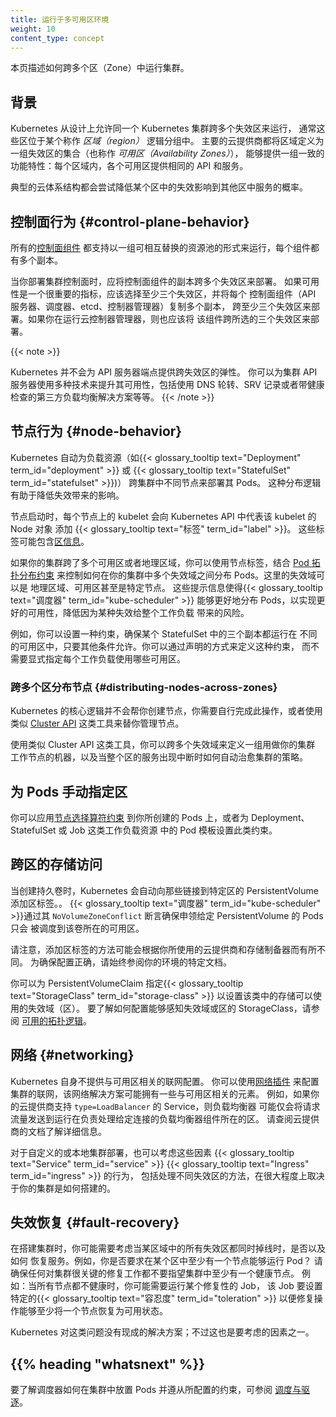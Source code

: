 ```yaml
---
title: 运行于多可用区环境
weight: 10
content_type: concept
---
```

<!--
reviewers:
- jlowdermilk
- justinsb
- quinton-hoole
title: Running in multiple zones
weight: 10
content_type: concept
-->

<!-- overview -->

<!--
This page describes running a cluster across multiple zones.
-->
本页描述如何跨多个区（Zone）中运行集群。

<!-- body -->

<!--
## Background

Kubernetes is designed so that a single Kubernetes cluster can run
across multiple failure zones, typically where these zones fit within
a logical grouping called a _region_. Major cloud providers define a region
as a set of failure zones (also called _availability zones_) that provide
a consistent set of features: within a region, each zone offers the same
APIs and services.

Typical cloud architectures aim to minimize the chance that a failure in
one zone also impairs services in another zone.
-->
## 背景

Kubernetes 从设计上允许同一个 Kubernetes 集群跨多个失效区来运行，
通常这些区位于某个称作 _区域（region）_ 逻辑分组中。
主要的云提供商都将区域定义为一组失效区的集合（也称作 _可用区（Availability Zones）_），
能够提供一组一致的功能特性：每个区域内，各个可用区提供相同的 API 和服务。

典型的云体系结构都会尝试降低某个区中的失效影响到其他区中服务的概率。

<!--
## Control plane behavior

All [control plane components](/docs/concepts/overview/components/#control-plane-components)
support running as a pool of interchangeable resources, replicated per
component.
-->
## 控制面行为   {#control-plane-behavior}

所有的[控制面组件](/zh-cn/docs/concepts/overview/components/#control-plane-components)
都支持以一组可相互替换的资源池的形式来运行，每个组件都有多个副本。

<!--
When you deploy a cluster control plane, place replicas of
control plane components across multiple failure zones. If availability is
an important concern, select at least three failure zones and replicate
each individual control plane component (API server, scheduler, etcd,
cluster controller manager) across at least three failure zones.
If you are running a cloud controller manager then you should
also replicate this across all the failure zones you selected.
-->
当你部署集群控制面时，应将控制面组件的副本跨多个失效区来部署。
如果可用性是一个很重要的指标，应该选择至少三个失效区，并将每个
控制面组件（API 服务器、调度器、etcd、控制器管理器）复制多个副本，
跨至少三个失效区来部署。如果你在运行云控制器管理器，则也应该将
该组件跨所选的三个失效区来部署。

{{< note >}}
<!--
Kubernetes does not provide cross-zone resilience for the API server
endpoints. You can use various techniques to improve availability for
the cluster API server, including DNS round-robin, SRV records, or
a third-party load balancing solution with health checking.
-->
Kubernetes 并不会为 API 服务器端点提供跨失效区的弹性。
你可以为集群 API 服务器使用多种技术来提升其可用性，包括使用
DNS 轮转、SRV 记录或者带健康检查的第三方负载均衡解决方案等等。
{{< /note >}}

<!--
## Node behavior

Kubernetes automatically spreads the Pods for
workload resources (such as {{< glossary_tooltip text="Deployment" term_id="deployment" >}}
or {{< glossary_tooltip text="StatefulSet" term_id="statefulset" >}})
across different nodes in a cluster. This spreading helps
reduce the impact of failures.
-->
## 节点行为   {#node-behavior}

Kubernetes 自动为负载资源（如{{< glossary_tooltip text="Deployment" term_id="deployment" >}}
或 {{< glossary_tooltip text="StatefulSet" term_id="statefulset" >}})）
跨集群中不同节点来部署其 Pods。
这种分布逻辑有助于降低失效带来的影响。

<!--
When nodes start up, the kubelet on each node automatically adds
{{< glossary_tooltip text="labels" term_id="label" >}} to the Node object
that represents that specific kubelet in the Kubernetes API.
These labels can include
[zone information](/docs/reference/labels-annotations-taints/#topologykubernetesiozone).
-->
节点启动时，每个节点上的 kubelet 会向 Kubernetes API 中代表该 kubelet 的 Node 对象
添加 {{< glossary_tooltip text="标签" term_id="label" >}}。
这些标签可能包含[区信息](/zh-cn/docs/reference/labels-annotations-taints/#topologykubernetesiozone)。

<!--
If your cluster spans multiple zones or regions, you can use node labels
in conjunction with
[Pod topology spread constraints](/docs/concepts/scheduling-eviction/topology-spread-constraints/)
to control how Pods are spread across your cluster among fault domains:
regions, zones, and even specific nodes.
These hints enable the
{{< glossary_tooltip text="scheduler" term_id="kube-scheduler" >}} to place
Pods for better expected availability, reducing the risk that a correlated
failure affects your whole workload.
-->
如果你的集群跨了多个可用区或者地理区域，你可以使用节点标签，结合
[Pod 拓扑分布约束](/zh-cn/docs/concepts/scheduling-eviction/topology-spread-constraints/)
来控制如何在你的集群中多个失效域之间分布 Pods。这里的失效域可以是
地理区域、可用区甚至是特定节点。
这些提示信息使得{{< glossary_tooltip text="调度器" term_id="kube-scheduler" >}}
能够更好地分布 Pods，以实现更好的可用性，降低因为某种失效给整个工作负载
带来的风险。

<!--
For example, you can set a constraint to make sure that the
3 replicas of a StatefulSet are all running in different zones to each
other, whenever that is feasible. You can define this declaratively
without explicitly defining which availability zones are in use for
each workload.
-->
例如，你可以设置一种约束，确保某个 StatefulSet 中的三个副本都运行在
不同的可用区中，只要其他条件允许。你可以通过声明的方式来定义这种约束，
而不需要显式指定每个工作负载使用哪些可用区。

<!--
### Distributing nodes across zones

Kubernetes' core does not create nodes for you; you need to do that yourself,
or use a tool such as the [Cluster API](https://cluster-api.sigs.k8s.io/) to
manage nodes on your behalf.

Using tools such as the Cluster API you can define sets of machines to run as
worker nodes for your cluster across multiple failure domains, and rules to
automatically heal the cluster in case of whole-zone service disruption.
-->
### 跨多个区分布节点 {#distributing-nodes-across-zones}

Kubernetes 的核心逻辑并不会帮你创建节点，你需要自行完成此操作，或者使用
类似 [Cluster API](https://cluster-api.sigs.k8s.io/) 这类工具来替你管理节点。

<!--
Using tools such as the Cluster API you can define sets of machines to run as
worker nodes for your cluster across multiple failure domains, and rules to
automatically heal the cluster in case of whole-zone service disruption.
-->
使用类似 Cluster API 这类工具，你可以跨多个失效域来定义一组用做你的集群
工作节点的机器，以及当整个区的服务出现中断时如何自动治愈集群的策略。

<!--
## Manual zone assignment for Pods

You can apply [node selector constraints](/docs/concepts/scheduling-eviction/assign-pod-node/#nodeselector)
to Pods that you create, as well as to Pod templates in workload resources
such as Deployment, StatefulSet, or Job.
-->
## 为 Pods 手动指定区

<!--
You can apply [node selector constraints](/docs/concepts/scheduling-eviction/assign-pod-node/#nodeselector)
to Pods that you create, as well as to Pod templates in workload resources
such as Deployment, StatefulSet, or Job.
-->
你可以应用[节点选择算符约束](/zh-cn/docs/concepts/scheduling-eviction/assign-pod-node/#nodeselector)
到你所创建的 Pods 上，或者为 Deployment、StatefulSet 或 Job 这类工作负载资源
中的 Pod 模板设置此类约束。

<!--
## Storage access for zones

When persistent volumes are created, Kubernetes automatically adds zone labels 
to any PersistentVolumes that are linked to a specific zone.
The {{< glossary_tooltip text="scheduler" term_id="kube-scheduler" >}} then ensures,
through its `NoVolumeZoneConflict` predicate, that pods which claim a given PersistentVolume
are only placed into the same zone as that volume.

Please note that the method of adding zone labels can depend on your 
cloud provider and the storage provisioner you’re using. Always refer to the specific 
documentation for your environment to ensure correct configuration.
-->
## 跨区的存储访问

当创建持久卷时，Kubernetes 会自动向那些链接到特定区的 PersistentVolume 添加区标签。。
{{< glossary_tooltip text="调度器" term_id="kube-scheduler" >}}通过其
`NoVolumeZoneConflict` 断言确保申领给定 PersistentVolume 的 Pods 只会
被调度到该卷所在的可用区。

请注意，添加区标签的方法可能会根据你所使用的云提供商和存储制备器而有所不同。
为确保配置正确，请始终参阅你的环境的特定文档。

<!--
You can specify a {{< glossary_tooltip text="StorageClass" term_id="storage-class" >}}
for PersistentVolumeClaims that specifies the failure domains (zones) that the
storage in that class may use.
To learn about configuring a StorageClass that is aware of failure domains or zones,
see [Allowed topologies](/docs/concepts/storage/storage-classes/#allowed-topologies).
-->
你可以为 PersistentVolumeClaim 指定{{< glossary_tooltip text="StorageClass" term_id="storage-class" >}}
以设置该类中的存储可以使用的失效域（区）。
要了解如何配置能够感知失效域或区的 StorageClass，请参阅
[可用的拓扑逻辑](/zh-cn/docs/concepts/storage/storage-classes/#allowed-topologies)。

<!--
## Networking

By itself, Kubernetes does not include zone-aware networking. You can use a
[network plugin](/docs/concepts/extend-kubernetes/compute-storage-net/network-plugins/)
to configure cluster networking, and that network solution might have zone-specific
elements. For example, if your cloud provider supports Services with
`type=LoadBalancer`, the load balancer might only send traffic to Pods running in the
same zone as the load balancer element processing a given connection.
Check your cloud provider's documentation for details.
-->
## 网络  {#networking}

Kubernetes 自身不提供与可用区相关的联网配置。
你可以使用[网络插件](/zh-cn/docs/concepts/extend-kubernetes/compute-storage-net/network-plugins/)
来配置集群的联网，该网络解决方案可能拥有一些与可用区相关的元素。
例如，如果你的云提供商支持 `type=LoadBalancer` 的 Service，则负载均衡器
可能仅会将请求流量发送到运行在负责处理给定连接的负载均衡器组件所在的区。
请查阅云提供商的文档了解详细信息。

<!--
For custom or on-premises deployments, similar considerations apply.
{{< glossary_tooltip text="Service" term_id="service" >}} and
{{< glossary_tooltip text="Ingress" term_id="ingress" >}} behavior, including handling
of different failure zones, does vary depending on exactly how your cluster is set up.
-->
对于自定义的或本地集群部署，也可以考虑这些因素
{{< glossary_tooltip text="Service" term_id="service" >}} 
{{< glossary_tooltip text="Ingress" term_id="ingress" >}} 的行为，
包括处理不同失效区的方法，在很大程度上取决于你的集群是如何搭建的。

<!--
## Fault recovery

When you set up your cluster, you might also need to consider whether and how
your setup can restore service if all the failure zones in a region go
off-line at the same time. For example, do you rely on there being at least
one node able to run Pods in a zone?  
Make sure that any cluster-critical repair work does not rely
on there being at least one healthy node in your cluster. For example: if all nodes
are unhealthy, you might need to run a repair Job with a special
{{< glossary_tooltip text="toleration" term_id="toleration" >}} so that the repair
can complete enough to bring at least one node into service.

Kubernetes doesn't come with an answer for this challenge; however, it's
something to consider.
-->
## 失效恢复    {#fault-recovery}

在搭建集群时，你可能需要考虑当某区域中的所有失效区都同时掉线时，是否以及如何
恢复服务。例如，你是否要求在某个区中至少有一个节点能够运行 Pod？
请确保任何对集群很关键的修复工作都不要指望集群中至少有一个健康节点。
例如：当所有节点都不健康时，你可能需要运行某个修复性的 Job，
该 Job 要设置特定的{{< glossary_tooltip text="容忍度" term_id="toleration" >}}
以便修复操作能够至少将一个节点恢复为可用状态。

Kubernetes 对这类问题没有现成的解决方案；不过这也是要考虑的因素之一。

## {{% heading "whatsnext" %}}

<!--
To learn how the scheduler places Pods in a cluster, honoring the configured constraints,
visit [Scheduling and Eviction](/docs/concepts/scheduling-eviction/).
-->
要了解调度器如何在集群中放置 Pods 并遵从所配置的约束，可参阅
[调度与驱逐](/zh-cn/docs/concepts/scheduling-eviction/)。

